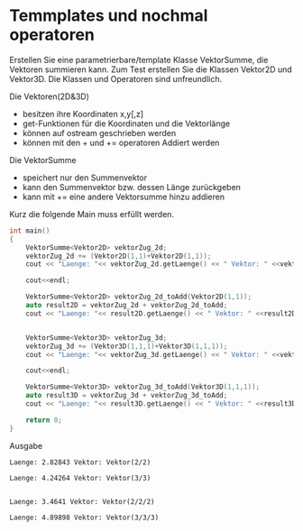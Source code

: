 # Temmplates und nochmal operatoren

Erstellen Sie eine parametrierbare/template Klasse VektorSumme, die Vektoren summieren kann. Zum Test erstellen Sie die Klassen Vektor2D und Vektor3D. Die Klassen und Operatoren sind unfreundlich.

Die Vektoren(2D&3D)
- besitzen ihre Koordinaten x,y[,z]
- get-Funktionen für die Koordinaten und die Vektorlänge
- können auf ostream geschrieben werden
- können mit den + und += operatoren Addiert werden

Die VektorSumme
- speichert nur den Summenvektor
- kann den Summenvektor bzw. dessen Länge zurückgeben
- kann mit += eine andere Vektorsumme hinzu addieren

Kurz die folgende Main muss erfüllt werden.
```c++
int main()
{
    VektorSumme<Vektor2D> vektorZug_2d;
    vektorZug_2d += (Vektor2D(1,1)+Vektor2D(1,1));
    cout << "Laenge: "<< vektorZug_2d.getLaenge() << " Vektor: " <<vektorZug_2d.getVektorSumme() <<endl;

    cout<<endl;

    VektorSumme<Vektor2D> vektorZug_2d_toAdd(Vektor2D(1,1));
    auto result2D = vektorZug_2d + vektorZug_2d_toAdd;
    cout << "Laenge: "<< result2D.getLaenge() << " Vektor: " <<result2D.getVektorSumme() <<endl<<endl<<endl;


    VektorSumme<Vektor3D> vektorZug_3d;
    vektorZug_3d += (Vektor3D(1,1,1)+Vektor3D(1,1,1));
    cout << "Laenge: "<< vektorZug_3d.getLaenge() << " Vektor: " <<vektorZug_3d.getVektorSumme() <<endl;

    cout<<endl;

    VektorSumme<Vektor3D> vektorZug_3d_toAdd(Vektor3D(1,1,1));
    auto result3D = vektorZug_3d + vektorZug_3d_toAdd;
    cout << "Laenge: "<< result3D.getLaenge() << " Vektor: " <<result3D.getVektorSumme() <<endl<<endl<<endl;

    return 0;
}
```

Ausgabe
```
Laenge: 2.82843 Vektor: Vektor(2/2)

Laenge: 4.24264 Vektor: Vektor(3/3)


Laenge: 3.4641 Vektor: Vektor(2/2/2)

Laenge: 4.89898 Vektor: Vektor(3/3/3)
```